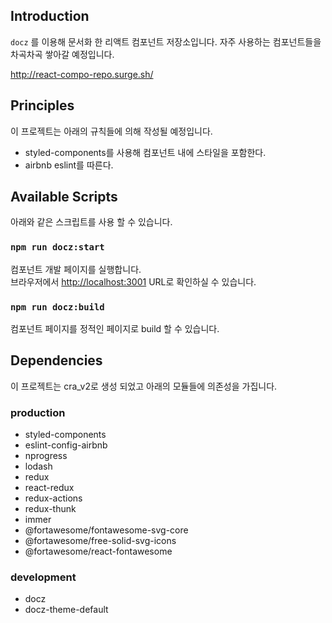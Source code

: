 ## Introduction

`docz` 를 이용해 문서화 한 리액트 컴포넌트 저장소입니다.
자주 사용하는 컴포넌트들을 차곡차곡 쌓아갈 예정입니다.

http://react-compo-repo.surge.sh/

## Principles

이 프로젝트는 아래의 규칙들에 의해 작성될 예정입니다.

- styled-components를 사용해 컴포넌트 내에 스타일을 포함한다.
- airbnb eslint를 따른다.

## Available Scripts

아래와 같은 스크립트를 사용 할 수 있습니다.

### `npm run docz:start`

컴포넌트 개발 페이지를 실행합니다.<br />
브라우저에서 [http://localhost:3001](http://localhost:3001) URL로 확인하실 수 있습니다.

### `npm run docz:build`

컴포넌트 페이지를 정적인 페이지로 build 할 수 있습니다.

## Dependencies

이 프로젝트는 cra_v2로 생성 되었고 아래의 모듈들에 의존성을 가집니다.

### production

- styled-components
- eslint-config-airbnb
- nprogress
- lodash
- redux 
- react-redux
- redux-actions
- redux-thunk
- immer
- @fortawesome/fontawesome-svg-core
- @fortawesome/free-solid-svg-icons
- @fortawesome/react-fontawesome

### development

- docz
- docz-theme-default
